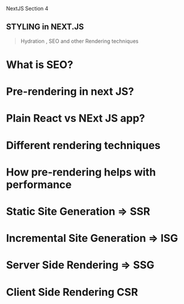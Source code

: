 NextJS Section 4
## STYLING in NEXT.JS

> Hydration , SEO and other Rendering techniques

# What is SEO?
# Pre-rendering in next JS?
# Plain React vs NExt JS app?
# Different rendering techniques
# How pre-rendering helps with performance 
# Static Site Generation => SSR
# Incremental Site Generation => ISG
# Server Side Rendering => SSG
# Client Side Rendering CSR

